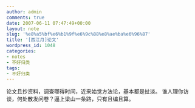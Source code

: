 ```yaml
---
author: admin
comments: true
date: 2007-06-11 07:47:49+00:00
layout: note
slug: '%e8%a5%bf%e6%b1%9f%e6%9c%88%e8%ae%ba%e6%96%87'
title: '[西江月]论文'
wordpress_id: 1048
categories:
- notes
- 不好归类
tags:
- 不好归类
---
```


论文且抄资料，调查哪得时间，近来始觉方法论，基本都是扯淡。
谁人理你访谈，何处散发问卷？逼上梁山一条路，只有且编且算。

